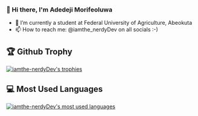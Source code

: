 ### 👋 Hi there, I'm Adedeji Morifeoluwa

- 🔭 I’m currently a student at Federal University of Agriculture, Abeokuta
- 📫 How to reach me: @iamthe_nerdyDev on all socials :-)

## 🏆 Github Trophy

[![iamthe-nerdyDev's trophies](https://github-profile-trophy.vercel.app?username=iamthe-nerdyDev)](https://github.com/ryo-ma/github-profile-trophy)

## 💻 Most Used Languages

[![iamthe-nerdyDev's most used languages](https://github-readme-stats.vercel.app/api/top-langs?username=iamthe-nerdyDev&layout=compact)](https://github.com/ryo-ma/github-profile-trophy)

